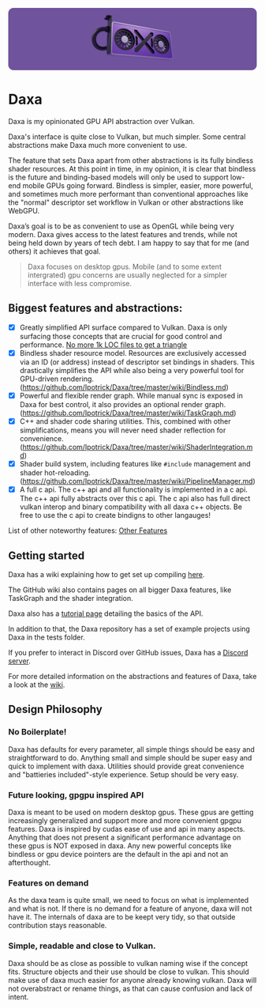 <p align="center">
  <!-- <a href="https://github.com/Ipotrick/Daxa"> -->
	<img src="misc/daxa-logo.png" width="800" alt="Daxa logo">
  <!-- </a> -->
</p>

# Daxa

Daxa is my opinionated GPU API abstraction over Vulkan.

Daxa's interface is quite close to Vulkan, but much simpler. Some central abstractions make Daxa much more convenient to use.

The feature that sets Daxa apart from other abstractions is its fully bindless shader resources. At this point in time, in my opinion, it is clear that bindless is the future and binding-based models will only be used to support low-end mobile GPUs going forward. Bindless is simpler, easier, more powerful, and sometimes much more performant than conventional approaches like the "normal" descriptor set workflow in Vulkan or other abstractions like WebGPU.

Daxa’s goal is to be as convenient to use as OpenGL while being very modern. Daxa gives access to the latest features and trends, while not being held down by years of tech debt.
I am happy to say that for me (and others) it achieves that goal. 

> Daxa focuses on desktop gpus. Mobile (and to some extent intergrated) gpu concerns are usually neglected for a simpler interface with less compromise.

## Biggest features and abstractions:
- [x] Greatly simplified API surface compared to Vulkan. Daxa is only surfacing those concepts that are crucial for good control and performance. [No more 1k LOC files to get a triangle](https://github.com/Ipotrick/Daxa/tree/master/wiki/Tutorial.md)
- [x] Bindless shader resource model. Resources are exclusively accessed via an ID (or address) instead of descriptor set bindings in shaders. This drastically simplifies the API while also being a very powerful tool for GPU-driven rendering. (https://github.com/Ipotrick/Daxa/tree/master/wiki/Bindless.md)
- [x] Powerful and flexible render graph. While manual sync is exposed in Daxa for best control, it also provides an optional render graph. (https://github.com/Ipotrick/Daxa/tree/master/wiki/TaskGraph.md)
- [x] C++ and shader code sharing utilities. This, combined with other simplifications, means you will never need shader reflection for convenience. (https://github.com/Ipotrick/Daxa/tree/master/wiki/ShaderIntegration.md)
- [x] Shader build system, including features like `#include` management and shader hot-reloading. (https://github.com/Ipotrick/Daxa/tree/master/wiki/PipelineManager.md)
- [x] A full c api. The c++ api and all functionality is implemented in a c api. The c++ api fully abstracts over this c api. The c api also has full direct vulkan interop and binary compatibility with all daxa c++ objects. Be free to use the c api to create bindigns to other langauges!

List of other noteworthy features: [Other Features](https://github.com/Ipotrick/Daxa/tree/master/wiki/Features.md)

## Getting started

Daxa has a wiki explaining how to get set up compiling [here](https://github.com/Ipotrick/Daxa/tree/master/wiki/Building.md).

The GitHub wiki also contains pages on all bigger Daxa features, like TaskGraph and the shader integration.

Daxa also has a [tutorial page](https://github.com/Ipotrick/Daxa/tree/master/wiki/Tutorial.md) detailing the basics of the API.

In addition to that, the Daxa repository has a set of example projects using Daxa in the tests folder.

If you prefer to interact in Discord over GitHub issues, Daxa has a [Discord server](https://discord.gg/MJPJvZ4FK5).

For more detailed information on the abstractions and features of Daxa, take a look at the [wiki](https://github.com/Ipotrick/Daxa/tree/master/wiki).

## Design Philosophy

### No Boilerplate!
Daxa has defaults for every parameter, all simple things should be easy and straightforward to do. Anything small and simple should be super easy and quick to implement with daxa. Utilities should provide great convenience and "battieries included"-style experience. Setup should be very easy.

### Future looking, gpgpu inspired API
Daxa is meant to be used on modern desktop gpus. These gpus are getting increasingly generalized and support more and more convenient gpgpu features. Daxa is inspired by cudas ease of use and api in many aspects. Anything that does not present a significant performance advantage on these gpus is NOT exposed in daxa. Any new powerful concepts like bindless or gpu device pointers are the default in the api and not an afterthought.

### Features on demand
As the daxa team is quite small, we need to focus on what is implemented and what is not. If there is no demand for a feature of anyone, daxa will not have it. The internals of daxa are to be keept very tidy, so that outside contribution stays reasonable.

### Simple, readable and close to Vulkan.
Daxa should be as close as possible to vulkan naming wise if the concept fits. Structure objects and their use should be close to vulkan. This should make use of daxa much easier for anyone already knowing vulkan. Daxa will not overabstract or rename things, as that can cause confusion and lack of intent.